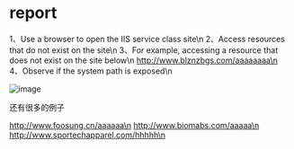 # report

1、Use a browser to open the IIS service class site\n
2、Access resources that do not exist on the site\n
3、For example, accessing a resource that does not exist on the site below\n
http://www.blznzbgs.com/aaaaaaaa\n
4、Observe if the system path is exposed\n

![image](https://user-images.githubusercontent.com/85432534/201358757-ecbc6b2e-41a0-4194-8dea-65b34ccfd543.png)



还有很多的例子

http://www.foosung.cn/aaaaaa\n
http://www.biomabs.com/aaaaa\n
http://www.sportechapparel.com/hhhhh\n
